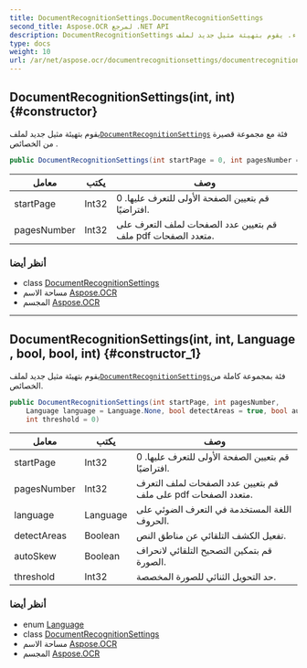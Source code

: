 ```yaml
---
title: DocumentRecognitionSettings.DocumentRecognitionSettings
second_title: Aspose.OCR لمرجع .NET API
description: DocumentRecognitionSettings البناء. يقوم بتهيئة مثيل جديد لملفDocumentRecognitionSettings فئة مع مجموعة قصيرة من الخصائص .
type: docs
weight: 10
url: /ar/net/aspose.ocr/documentrecognitionsettings/documentrecognitionsettings/
---
```

## DocumentRecognitionSettings(int, int) {#constructor}

يقوم بتهيئة مثيل جديد لملف[`DocumentRecognitionSettings`](../) فئة مع مجموعة قصيرة من الخصائص .

```csharp
public DocumentRecognitionSettings(int startPage = 0, int pagesNumber = 1)
```

| معامل | يكتب | وصف |
| --- | --- | --- |
| startPage | Int32 | قم بتعيين الصفحة الأولى للتعرف عليها. 0 افتراضيًا. |
| pagesNumber | Int32 | قم بتعيين عدد الصفحات لملف التعرف على ملف pdf متعدد الصفحات. |

### أنظر أيضا

* class [DocumentRecognitionSettings](../)
* مساحة الاسم [Aspose.OCR](../../documentrecognitionsettings/)
* المجسم [Aspose.OCR](../../../)

---

## DocumentRecognitionSettings(int, int, Language, bool, bool, int) {#constructor_1}

يقوم بتهيئة مثيل جديد لملف[`DocumentRecognitionSettings`](../)فئة بمجموعة كاملة من الخصائص.

```csharp
public DocumentRecognitionSettings(int startPage, int pagesNumber, 
    Language language = Language.None, bool detectAreas = true, bool autoSkew = true, 
    int threshold = 0)
```

| معامل | يكتب | وصف |
| --- | --- | --- |
| startPage | Int32 | قم بتعيين الصفحة الأولى للتعرف عليها. 0 افتراضيًا. |
| pagesNumber | Int32 | قم بتعيين عدد الصفحات لملف التعرف على ملف pdf متعدد الصفحات. |
| language | Language | اللغة المستخدمة في التعرف الضوئي على الحروف. |
| detectAreas | Boolean | تفعيل الكشف التلقائي عن مناطق النص. |
| autoSkew | Boolean | قم بتمكين التصحيح التلقائي لانحراف الصورة. |
| threshold | Int32 | حد التحويل الثنائي للصورة المخصصة. |

### أنظر أيضا

* enum [Language](../../language/)
* class [DocumentRecognitionSettings](../)
* مساحة الاسم [Aspose.OCR](../../documentrecognitionsettings/)
* المجسم [Aspose.OCR](../../../)


